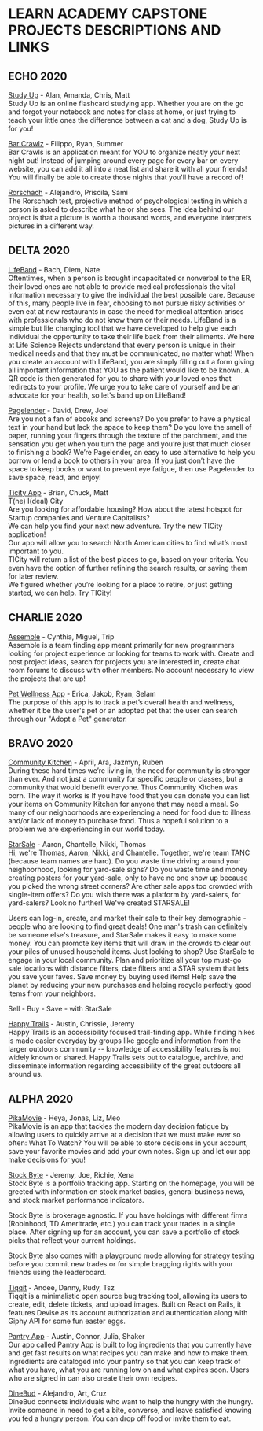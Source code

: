 # LEARN ACADEMY CAPSTONE PROJECTS DESCRIPTIONS AND LINKS

## ECHO 2020
[Study Up](https://studyup2021.herokuapp.com/) - Alan, Amanda, Chris, Matt  
Study Up is an online flashcard studying app. Whether you are on the go and forgot your notebook and notes for class at home, or just trying to teach your little ones the difference between a cat and a dog, Study Up is for you!

[Bar Crawlz](http://barcrawlz.herokuapp.com/) - Filippo, Ryan, Summer  
Bar Crawls is an application meant for YOU to organize neatly your next night out! Instead of jumping around every page for every bar on every website, you can add it all into a neat list and share it with all your friends! You will finally be able to create those nights that you'll have a record of!

[Rorschach](https://quiet-sea-29852.herokuapp.com/) - Alejandro, Priscila, Sami  
The Rorschach test, projective method of psychological testing in which a person is asked to describe what he or she sees. The idea behind our project is that a picture is worth a thousand words, and everyone interprets pictures in a different way.

## DELTA 2020
[LifeBand](https://fathomless-woodland-26064.herokuapp.com/) - Bach, Diem, Nate  
Oftentimes, when a person is brought incapacitated or nonverbal to the ER, their loved ones are not able to provide medical professionals the vital information necessary to give the individual the best possible care. Because of this, many people live in fear, choosing to not pursue risky activities or even eat at new restaurants in case the need for medical attention arises with professionals who do not know them or their needs. LifeBand is a simple but life changing tool that we have developed to help give each individual the opportunity to take their life back from their ailments. We here at Life Science Rejects understand that every person is unique in their medical needs and that they must be communicated, no matter what! When you create an account with LifeBand, you are simply filling out a form giving all important information that YOU as the patient would like to be known. A QR code is then generated for you to share with your loved ones that redirects to your profile. We urge you to take care of yourself and be an advocate for your health, so let's band up on LifeBand!

[Pagelender](http://pagelender.herokuapp.com/) - David, Drew, Joel  
Are you not a fan of ebooks and screens? Do you prefer to have a physical text in your hand but lack the space to keep them? Do you love the smell of paper, running your fingers through the texture of the parchment, and the sensation you get when you turn the page and you’re just that much closer to finishing a book? We’re Pagelender, an easy to use alternative to help you borrow or lend a book to others in your area. If you just don’t have the space to keep books or want to prevent eye fatigue, then use Pagelender to save space, read, and enjoy!

[Ticity App](https://ticityapp.herokuapp.com/) - Brian, Chuck, Matt  
T(he) I(deal) City  
Are you looking for affordable housing? How about the latest hotspot for Startup companies and Venture Capitalists?   
We can help you find your next new adventure. Try the new TICity application!  
Our app will allow you to search North American cities to find what’s most important to you.  
TICity will return a list of the best places to go, based on your criteria. You even have the option of further refining the search results, or saving them for later review.  
We figured whether you’re looking for a place to retire, or just getting started, we can help. Try TICity!

## CHARLIE 2020
[Assemble](https://gentle-ridge-89788.herokuapp.com/) - Cynthia, Miguel, Trip  
Assemble is a team finding app meant primarily for new programmers looking for project experience or looking for teams to work with. Create and post project ideas, search for projects you are interested in, create chat room forums to discuss with other members. No account necessary to view the projects that are up!

[Pet Wellness App]( https://mysterious-woodland-85267.herokuapp.com/) - Erica, Jakob, Ryan, Selam   
The purpose of this app is to track a pet’s overall health and wellness, whether it be the user's pet or an adopted pet  that the user can search through our "Adopt a Pet" generator.

## BRAVO 2020

[Community Kitchen](https://floating-reaches-65868.herokuapp.com/) - April, Ara, Jazmyn, Ruben  
During these hard times we’re living in, the need for community is stronger than ever.
And not just a community for specific people or classes, but a community that would benefit everyone. Thus Community Kitchen was born.
The way it works is If you have food that you can donate you can list your items on Community Kitchen for anyone that may need a meal. So many of our neighborhoods are experiencing a need for food due to illness and/or lack of money to purchase food.
Thus a hopeful solution to a problem we are experiencing in our world today.

[StarSale](https://frozen-falls-51923.herokuapp.com/) - Aaron, Chantelle, Nikki, Thomas    
Hi, we're Thomas, Aaron, Nikki, and Chantelle.
Together, we're team TANC (because team names are hard).
Do you waste time driving around your neighborhood, looking for yard-sale signs? Do you waste time and money creating posters for your yard-sale, only to have no one show up because you picked the wrong street corners? Are other sale apps too crowded with single-item offers? Do you wish there was a platform by yard-salers, for yard-salers? Look no further! We've created STARSALE!

Users can log-in, create, and market their sale to their key demographic - people who are looking to find great deals! One man's trash can definitely be someone else's treasure, and StarSale makes it easy to make some money. You can promote key items that will draw in the crowds to clear out your piles of unused household items.
Just looking to shop? Use StarSale to engage in your local community. Plan and prioritize all your top must-go sale locations with distance filters, date filters and a STAR system that lets you save your faves. Save money by buying used items! Help save the planet by reducing your new purchases and helping recycle perfectly good items from your neighbors.

Sell - Buy - Save - with StarSale

[Happy Trails](https://happytrailsproject.herokuapp.com/) - Austin, Chrissie, Jeremy    
Happy Trails is an accessibility focused trail-finding app. While finding hikes is made easier everyday by groups like google and information from the larger outdoors community -- knowledge of accessibility features is not widely known or shared. Happy Trails sets out to catalogue, archive, and disseminate information regarding accessibility of the great outdoors all around us.

## ALPHA 2020

[PikaMovie](https://pikamovie.herokuapp.com/) - Heya, Jonas, Liz, Meo  
PikaMovie is an app that tackles the modern day decision fatigue by allowing users to quickly arrive at a decision that we must make ever so often: What To Watch? You will be able to store decisions in your account, save your favorite movies and add your own notes. Sign up and let our app make decisions for you!

[Stock Byte](https://stockbyte.herokuapp.com/) - Jeremy, Joe, Richie, Xena  
Stock Byte is a portfolio tracking app. Starting on the homepage, you will be greeted with information on stock market basics, general business news, and stock market performance indicators.

Stock Byte is brokerage agnostic. If you have holdings with different firms (Robinhood, TD Ameritrade, etc.) you can track your trades in a single place. After signing up for an account, you can save a portfolio of stock picks that reflect your current holdings.

Stock Byte also comes with a playground mode allowing for strategy testing before you commit new trades or for simple bragging rights with your friends using the leaderboard.

[Tiqqit](http://www.tiqqit.net/) - Andee, Danny, Rudy, Tsz  
Tiqqit is a minimalistic open source bug tracking tool, allowing its users to create, edit, delete tickets, and upload images. Built on React on Rails, it features Devise as its account authorization and authentication along with Giphy API for some fun easter eggs.

[Pantry App](https://pantry-application.herokuapp.com/) - Austin, Connor, Julia, Shaker  
Our app called Pantry App is built to log ingredients that you currently have and get fast results on what recipes you can make and how to make them. Ingredients are cataloged into your pantry so that you can keep track of what you have, what you are running low on and what expires soon. Users who are signed in can also create their own recipes.

[DineBud](https://dinebud.herokuapp.com/login) - Alejandro, Art, Cruz  
DineBud connects individuals who want to help the hungry with the hungry. Invite someone in need to get a bite, converse, and leave satisfied knowing you fed a hungry person. You can drop off food or invite them to eat.
